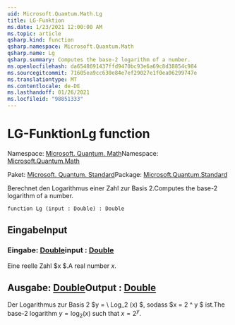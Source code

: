 ```yaml
---
uid: Microsoft.Quantum.Math.Lg
title: LG-Funktion
ms.date: 1/23/2021 12:00:00 AM
ms.topic: article
qsharp.kind: function
qsharp.namespace: Microsoft.Quantum.Math
qsharp.name: Lg
qsharp.summary: Computes the base-2 logarithm of a number.
ms.openlocfilehash: da6548691437ffd9470bc93e6a69c8d38854c984
ms.sourcegitcommit: 71605ea9cc630e84e7ef29027e1f0ea06299747e
ms.translationtype: MT
ms.contentlocale: de-DE
ms.lasthandoff: 01/26/2021
ms.locfileid: "98851333"
---
```

# <a name="lg-function"></a><span data-ttu-id="744c4-102">LG-Funktion</span><span class="sxs-lookup"><span data-stu-id="744c4-102">Lg function</span></span>

<span data-ttu-id="744c4-103">Namespace: [Microsoft. Quantum. Math](xref:Microsoft.Quantum.Math)</span><span class="sxs-lookup"><span data-stu-id="744c4-103">Namespace: [Microsoft.Quantum.Math](xref:Microsoft.Quantum.Math)</span></span>

<span data-ttu-id="744c4-104">Paket: [Microsoft. Quantum. Standard](https://nuget.org/packages/Microsoft.Quantum.Standard)</span><span class="sxs-lookup"><span data-stu-id="744c4-104">Package: [Microsoft.Quantum.Standard](https://nuget.org/packages/Microsoft.Quantum.Standard)</span></span>


<span data-ttu-id="744c4-105">Berechnet den Logarithmus einer Zahl zur Basis 2.</span><span class="sxs-lookup"><span data-stu-id="744c4-105">Computes the base-2 logarithm of a number.</span></span>

```qsharp
function Lg (input : Double) : Double
```


## <a name="input"></a><span data-ttu-id="744c4-106">Eingabe</span><span class="sxs-lookup"><span data-stu-id="744c4-106">Input</span></span>

### <a name="input--double"></a><span data-ttu-id="744c4-107">Eingabe: [Double](xref:microsoft.quantum.lang-ref.double)</span><span class="sxs-lookup"><span data-stu-id="744c4-107">input : [Double](xref:microsoft.quantum.lang-ref.double)</span></span>

<span data-ttu-id="744c4-108">Eine reelle Zahl $x $.</span><span class="sxs-lookup"><span data-stu-id="744c4-108">A real number $x$.</span></span>



## <a name="output--double"></a><span data-ttu-id="744c4-109">Ausgabe: [Double](xref:microsoft.quantum.lang-ref.double)</span><span class="sxs-lookup"><span data-stu-id="744c4-109">Output : [Double](xref:microsoft.quantum.lang-ref.double)</span></span>

<span data-ttu-id="744c4-110">Der Logarithmus zur Basis 2 $y = \ Log_2 (x) $, sodass $x = 2 ^ y $ ist.</span><span class="sxs-lookup"><span data-stu-id="744c4-110">The base-2 logarithm $y = \log_2(x)$ such that $x = 2^y$.</span></span>